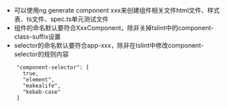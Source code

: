 * 可以使用ng generate component xxx来创建组件相关文件html文件、样式表、ts文件、spec.ts单元测试文件
* 组件的命名默认要符合XxxComponent，除非关掉tslint中的component-class-suffix设置
* selector的命名默认要符合app-xxx，除非在tslint中修改component-selector的规则内容

```
    "component-selector": [
      true,
      "element",
      "makealife",
      "kebab-case"
    ]
```